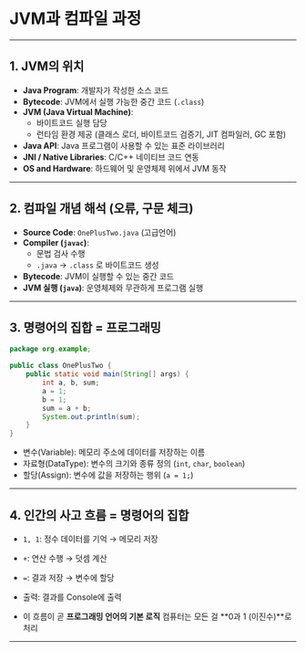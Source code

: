 # JVM과 컴파일 과정

---

## 1. JVM의 위치

- **Java Program**: 개발자가 작성한 소스 코드
- **Bytecode**: JVM에서 실행 가능한 중간 코드 (`.class`)
- **JVM (Java Virtual Machine)**:
    - 바이트코드 실행 담당
    - 런타임 환경 제공 (클래스 로더, 바이트코드 검증기, JIT 컴파일러, GC 포함)
- **Java API**: Java 프로그램이 사용할 수 있는 표준 라이브러리
- **JNI / Native Libraries**: C/C++ 네이티브 코드 연동
- **OS and Hardware**: 하드웨어 및 운영체제 위에서 JVM 동작

---

## 2. 컴파일 개념 해석 (오류, 구문 체크)

- **Source Code**: `OnePlusTwo.java` (고급언어)
- **Compiler (`javac`)**:
    - 문법 검사 수행
    - `.java` → `.class` 로 바이트코드 생성
- **Bytecode**: JVM이 실행할 수 있는 중간 코드
- **JVM 실행 (`java`)**: 운영체제와 무관하게 프로그램 실행

---

## 3. 명령어의 집합 = 프로그래밍

```java
package org.example;

public class OnePlusTwo {
    public static void main(String[] args) {
        int a, b, sum;
        a = 1;
        b = 1;
        sum = a + b;
        System.out.println(sum);
    }
}
```

- 변수(Variable): 메모리 주소에 데이터를 저장하는 이름
- 자료형(DataType): 변수의 크기와 종류 정의 (`int`, `char`, `boolean`)
- 할당(Assign): 변수에 값을 저장하는 행위 (`a = 1;`)

---

## 4. 인간의 사고 흐름 = 명령어의 집합

- `1, 1`: 정수 데이터를 기억 → 메모리 저장
- `+`: 연산 수행 → 덧셈 계산
- `=`: 결과 저장 → 변수에 할당
- 출력: 결과를 Console에 출력

- 이 흐름이 곧 **프로그래밍 언어의 기본 로직**
컴퓨터는 모든 걸 **0과 1 (이진수)**로 처리

---

